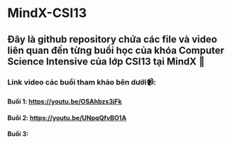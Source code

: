 # MindX-CSI13
## Đây là github repository chứa các file và video liên quan đến từng buổi học của khóa Computer Science Intensive của lớp CSI13 tại MindX 📖
### Link video các buổi tham khảo bên dưới📹:
#### Buổi 1: https://youtu.be/OSAhbzs3jFk
#### Buổi 2: https://youtu.be/UNpqQfvBO1A
#### Buổi 3:
